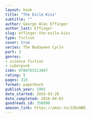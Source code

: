 ```yaml
---
layout: book
title: "The Exile Kiss"
subtitle: ""
author: George Alec Effinger
author_last: Effinger
slug: effinger-the-exile-kiss
type: fiction
cover: true
series: The Budayeen Cycle
part: 3
genres:
- science fiction
- cyberpunk
isbn: 9780765313607
rating: 5
pages: 315
format: paperback
publish_year: 1991
date_started: 2016-03-28
date_completed: 2016-04-03
goodreads_id: 358990
amazon_link: https://amzn.to/2ZOsWBk
---
```

